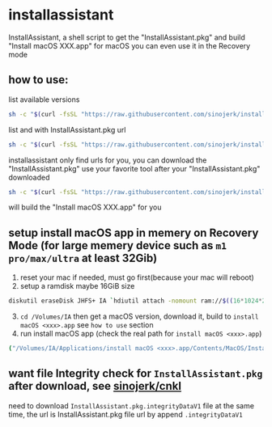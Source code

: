 # installassistant
InstallAssistant, a shell script to get the "InstallAssistant.pkg" and build "Install macOS XXX.app" for macOS you can even use it in the Recovery mode
## how to use:
list available versions
```sh
sh -c "$(curl -fsSL "https://raw.githubusercontent.com/sinojerk/installassistant/main/installassistant")"
```
list and with InstallAssistant.pkg url
```sh
sh -c "$(curl -fsSL "https://raw.githubusercontent.com/sinojerk/installassistant/main/installassistant")" -- -v
```
installassistant only find urls for you, you can download the "InstallAssistant.pkg" use your favorite tool
after your "InstallAssistant.pkg" downloaded
```sh
sh -c "$(curl -fsSL "https://raw.githubusercontent.com/sinojerk/installassistant/main/installassistant")" -- build <path to your InstallAssistant.pkg>
```
will build the "Install macOS XXX.app" for you

## setup install macOS app in memery on Recovery Mode (for large memery device such as `m1 pro/max/ultra` at least 32Gib)
1. reset your mac if needed, must go first(because your mac will reboot)
2. setup a ramdisk maybe 16GiB size
  ```sh 
  diskutil eraseDisk JHFS+ IA `hdiutil attach -nomount ram://$((16*1024*2048))`
  ```
3. `cd /Volumes/IA` then get a macOS version, download it, build to `install macOS <xxx>.app` see `how to use` section
4. run install macOS app (check the real path for `install macOS <xxx>.app`)
  ```sh
  ("/Volumes/IA/Applications/install macOS <xxx>.app/Contents/MacOS/InstallAssistant_springboard" &)
  ```

## want file Integrity check for `InstallAssistant.pkg` after download, see [sinojerk/cnkl](https://github.com/sinojerk/cnkl)
need to download `InstallAssistant.pkg.integrityDataV1` file at the same time, the url is InstallAssistant.pkg file url by append `.integrityDataV1`
